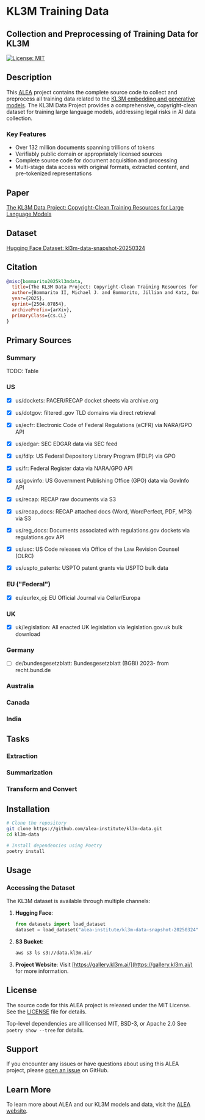 # KL3M Training Data
## Collection and Preprocessing of Training Data for KL3M

[![License: MIT](https://img.shields.io/badge/License-MIT-yellow.svg)](https://opensource.org/licenses/MIT)


## Description

This [ALEA](https://aleainstitute.ai/) project contains the complete source code to collect and preprocess
all training data related to the [KL3M embedding and generative models](https://kl3m.ai/). The KL3M Data Project 
provides a comprehensive, copyright-clean dataset for training large language models, addressing legal risks in 
AI data collection.

### Key Features
- Over 132 million documents spanning trillions of tokens
- Verifiably public domain or appropriately licensed sources
- Complete source code for document acquisition and processing
- Multi-stage data access with original formats, extracted content, and pre-tokenized representations


## Paper
[The KL3M Data Project: Copyright-Clean Training Resources for Large Language Models](https://arxiv.org/html/2504.07854v1)

## Dataset
[Hugging Face Dataset: kl3m-data-snapshot-20250324](https://huggingface.co/datasets/alea-institute/kl3m-data-snapshot-20250324)

## Citation
```bibtex
@misc{bommarito2025kl3mdata,
  title={The KL3M Data Project: Copyright-Clean Training Resources for Large Language Models},
  author={Bommarito II, Michael J. and Bommarito, Jillian and Katz, Daniel Martin},
  year={2025},
  eprint={2504.07854},
  archivePrefix={arXiv},
  primaryClass={cs.CL}
}
```

## Primary Sources

### Summary
TODO: Table


### US

* [x] us/dockets: PACER/RECAP docket sheets via archive.org
* [x] us/dotgov: filtered .gov TLD domains via direct retrieval
* [x] us/ecfr: Electronic Code of Federal Regulations (eCFR) via NARA/GPO API
* [x] us/edgar: SEC EDGAR data via SEC feed
* [x] us/fdlp: US Federal Depository Library Program (FDLP) via GPO
* [x] us/fr: Federal Register data via NARA/GPO API
* [x] us/govinfo: US Government Publishing Office (GPO) data via GovInfo API
* [x] us/recap: RECAP raw documents via S3
* [x] us/recap_docs: RECAP attached docs (Word, WordPerfect, PDF, MP3) via S3
* [x] us/reg_docs: Documents associated with regulations.gov dockets via regulations.gov API
* [x] us/usc: US Code releases via Office of the Law Revision Counsel (OLRC)
* [x] us/uspto_patents: USPTO patent grants via USPTO bulk data


### EU ("Federal")

 * [x] eu/eurlex_oj: EU Official Journal via Cellar/Europa

### UK

 * [x] uk/legislation: All enacted UK legislation via legislation.gov.uk bulk download


### Germany

 * [ ] de/bundesgesetzblatt: Bundesgesetzblatt (BGBl) 2023- from recht.bund.de


### Australia

### Canada

### India

## Tasks

### Extraction


### Summarization


### Transform and Convert



## Installation

```bash
# Clone the repository
git clone https://github.com/alea-institute/kl3m-data.git
cd kl3m-data

# Install dependencies using Poetry
poetry install
```

## Usage

### Accessing the Dataset
The KL3M dataset is available through multiple channels:

1. **Hugging Face**:
   ```python
   from datasets import load_dataset
   dataset = load_dataset("alea-institute/kl3m-data-snapshot-20250324")
   ```

2. **S3 Bucket**:
   ```bash
   aws s3 ls s3://data.kl3m.ai/
   ```

3. **Project Website**:
   Visit [https://gallery.kl3m.ai/](https://gallery.kl3m.ai/) for more information.

## License

The source code for this ALEA project is released under the MIT License. See the [LICENSE](LICENSE) file for details.

Top-level dependencies are all licensed MIT, BSD-3, or Apache 2.0  See `poetry show --tree` for details.

## Support

If you encounter any issues or have questions about using this ALEA project, please [open an issue](https://github.com/alea-institute/kl3m-data/issues) on GitHub.

## Learn More

To learn more about ALEA and our KL3M models and data, visit the [ALEA website](https://aleainstitute.ai/).
